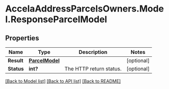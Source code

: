 # AccelaAddressParcelsOwners.Model.ResponseParcelModel
## Properties

Name | Type | Description | Notes
------------ | ------------- | ------------- | -------------
**Result** | [**ParcelModel**](ParcelModel.md) |  | [optional] 
**Status** | **int?** | The HTTP return status. | [optional] 

[[Back to Model list]](../README.md#documentation-for-models) [[Back to API list]](../README.md#documentation-for-api-endpoints) [[Back to README]](../README.md)

